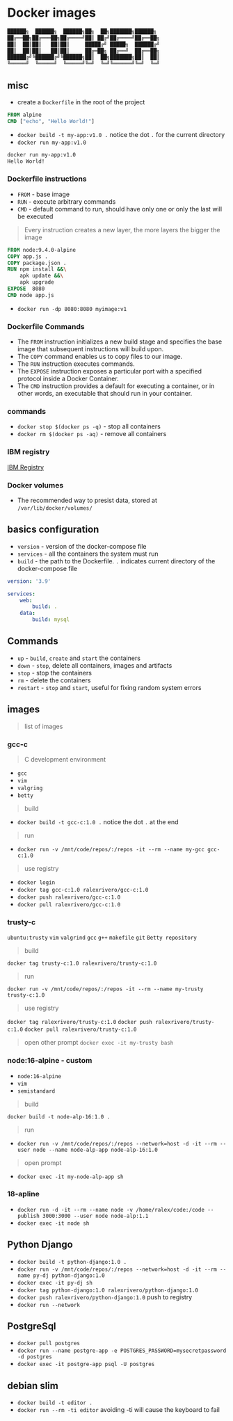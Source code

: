 
# Docker images

```Dockerfile
██████╗  ██████╗  ██████╗██╗  ██╗███████╗██████╗
██╔══██╗██╔═══██╗██╔════╝██║ ██╔╝██╔════╝██╔══██╗
██║  ██║██║   ██║██║     █████╔╝ █████╗  ██████╔╝
██║  ██║██║   ██║██║     ██╔═██╗ ██╔══╝  ██╔══██╗
██████╔╝╚██████╔╝╚██████╗██║  ██╗███████╗██║  ██║
╚═════╝  ╚═════╝  ╚═════╝╚═╝  ╚═╝╚══════╝╚═╝  ╚═╝
```

## misc

- create a `Dockerfile` in the root of the project

```Dockerfile
FROM alpine
CMD ["echo", "Hello World!"]
```

- `docker build -t my-app:v1.0 .` notice the dot `.` for the current directory
- `docker run my-app:v1.0`

```bash
docker run my-app:v1.0
Hello World!
```

### Dockerfile instructions

- `FROM` - base image
- `RUN` - execute arbitrary commands
- `CMD` - default command to run, should have only one or only the last will be executed

> Every instruction creates a new layer, the more layers the bigger the image

```Dockerfile
FROM node:9.4.0-alpine
COPY app.js .
COPY package.json .
RUN npm install &&\
    apk update &&\
    apk upgrade
EXPOSE  8080
CMD node app.js
```

- `docker run -dp 8080:8080 myimage:v1`

### Dockerfile Commands

- The `FROM` instruction initializes a new build stage and specifies the base image that subsequent instructions will build upon.
- The `COPY` command enables us to copy files to our image.
- The `RUN` instruction executes commands.
- The `EXPOSE` instruction exposes a particular port with a specified protocol inside a Docker Container.
- The `CMD` instruction provides a default for executing a container, or in other words, an executable that should run in your container.

### commands

- `docker stop $(docker ps -q)` - stop all containers
- `docker rm $(docker ps -aq)` - remove all containers

### IBM registry

[IBM Registry](https://cloud.ibm.com/registry/start)

### Docker volumes

- The recommended way to presist data, stored at `/var/lib/docker/volumes/`

## basics configuration

- `version` - version of the docker-compose file
- `services` - all the containers the system must run
- `build` - the path to the Dockerfile. `.` indicates current directory of the docker-compose file

```yaml
version: '3.9'

services:
    web:
        build: .
    data:
        build: mysql
```

## Commands

- `up` - `build`, `create` and `start` the containers
- `down` - `stop`, delete all containers, images and artifacts
- `stop` - stop the containers
- `rm` - delete the containers
- `restart` - `stop` and `start`, useful for fixing random system errors

## images

> list of images

### gcc-c

> C development environment

- `gcc`
- `vim`
- `valgring`
- `betty`

> build

- `docker build -t gcc-c:1.0 .` notice the dot `.` at the end

> run

- `docker run -v /mnt/code/repos/:/repos -it --rm --name my-gcc gcc-c:1.0`

> use registry

- `docker login`
- `docker tag gcc-c:1.0 ralexrivero/gcc-c:1.0`
- `docker push ralexrivero/gcc-c:1.0`
- `docker pull ralexrivero/gcc-c:1.0`

### trusty-c

`ubuntu:trusty`
`vim`
`valgrind`
`gcc`
`g++`
`makefile`
`git`
`Betty repository`

> build

`docker tag trusty-c:1.0 ralexrivero/trusty-c:1.0`

> run

`docker run -v /mnt/code/repos/:/repos -it --rm --name my-trusty trusty-c:1.0`

> use registry

`docker tag ralexrivero/trusty-c:1.0`
`docker push ralexrivero/trusty-c:1.0`
`docker pull ralexrivero/trusty-c:1.0`

> open other prompt
`docker exec -it my-trusty bash`

### node:16-alpine - custom

- `node:16-alpine`
- `vim`
- `semistandard`

> build

`docker build -t node-alp-16:1.0 .`

> run

- `docker run -v /mnt/code/repos/:/repos --network=host -d -it --rm --user node --name node-alp-app node-alp-16:1.0`

> open prompt

- `docker exec -it my-node-alp-app sh`

### 18-apline

- `docker run -d -it --rm --name node -v /home/ralex/code:/code --publish 3000:3000 --user node node-alp:1.1`
- `docker exec -it node sh`

## Python Django

- `docker build -t python-django:1.0 .`
- `docker run -v /mnt/code/repos/:/repos --network=host -d -it --rm --name py-dj python-django:1.0`
- `docker exec -it py-dj sh`
- `docker tag python-django:1.0 ralexrivero/python-django:1.0`
- `docker push ralexrivero/python-django:1.0` push to registry
- `docker run --network`

## PostgreSql

- `docker pull postgres`
- `docker run --name postgre-app -e POSTGRES_PASSWORD=mysecretpassword -d postgres`
- `docker exec -it postgre-app psql -U postgres`

## debian slim

- `docker build -t editor .`
- `docker run --rm -ti editor` avoiding -ti will cause the keyboard to fail
